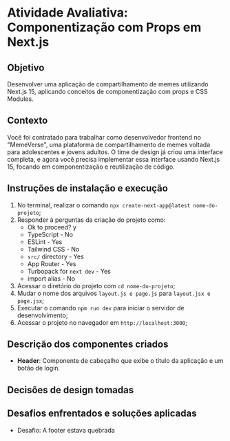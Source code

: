 # Atividade Avaliativa: Componentização com Props em Next.js

## Objetivo

Desenvolver uma aplicação de compartilhamento de memes utilizando Next.js 15, aplicando conceitos de componentização com props e CSS Modules.

## Contexto

Você foi contratado para trabalhar como desenvolvedor frontend no "MemeVerse", uma plataforma de compartilhamento de memes voltada para adolescentes e jovens adultos. O time de design já criou uma interface completa, e agora você precisa implementar essa interface usando Next.js 15, focando em componentização e reutilização de código.

## Instruções de instalação e execução

1. No terminal, realizar o comando `npx create-next-app@latest nome-do-projeto`;
2. Responder à perguntas da criação do projeto como:
    - Ok to proceed? y
    - TypeScript - No
    - ESLint - Yes
    - Tailwind CSS - No
    - `src/` directory - Yes
    - App Router - Yes
    - Turbopack for `next dev` - Yes
    - import alias - No
3. Acessar o diretório do projeto com `cd nome-do-projeto`;
4. Mudar o nome dos arquivos `layout.js e page.js` para `layout.jsx e page.jsx`;
5. Executar o comando `npm run dev` para iniciar o servidor de desenvolvimento;
6. Acessar o projeto no navegador em `http://localhost:3000`;

## Descrição dos componentes criados

- **Header**: Componente de cabeçalho que exibe o título da aplicação e um botão de login.

## Decisões de design tomadas

## Desafios enfrentados e soluções aplicadas

- Desafio: A footer estava quebrada
